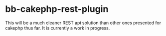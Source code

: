 bb-cakephp-rest-plugin
======================

This will be a much cleaner REST api solution than other ones presented for cakephp thus far. It is currently a work in progress.

